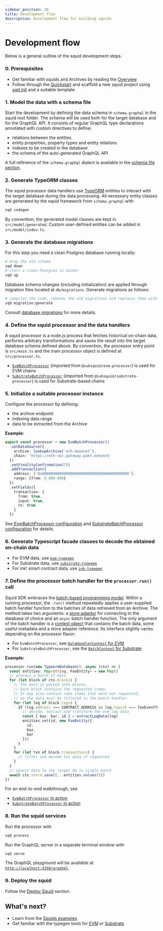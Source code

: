 ```yaml
---
sidebar_position: 20
title: Development flow
description: Development flow for building squids
---
```


# Development flow

Below is a general outline of the squid development steps. 

### 0. Prerequisites

- Get familiar with squids and Archives by reading the [Overview](/basics/overview)
- Follow through the [Quickstart](/quickstart) and scaffold a new squid project using [sqd init](/squid-cli/init) and a suitable template.

### 1. Model the data with a schema file

Start the development by defining the data schema in `schema.graphql` in the squid root folder. The schema will be used both for the target database and for the GraphQL API. It consists of regular GraphQL type declarations annotated with custom directives to define:
- relations between the entities
- entity properties, property types and entity relations 
- indexes to be created in the database
- the schema of the auto-generated GraphQL API

A full reference of the `schema.graphql` dialect is available in the [schema file section](/store/postgres/schema-file).

### 2. Generate TypeORM classes

The squid processor data handlers use [TypeORM](https://typeorm.io) entities
to interact with the target database during the data processing. All necessary entity classes are
generated by the squid framework from `schema.graphql` with 
```bash
sqd codegen
```

By convention, the generated model classes are kept in `src/model/generated`. Custom user-defined entities can
be added in `src/model/index.ts`.

### 3. Generate the database migrations

For this step you need a clean Postgres database running locally:
```bash
# drop the old schema
sqd down
# start a clean Postgres in Docker
sqd up
```

Database schema changes (including initialization) are applied through migration files located at `db/migrations`. Generate migrations as follows:
```bash
# compiles the code, removes the old migrations and replaces them with new ones
sqd migration:generate
```

Consult [database migrations](/store/postgres/db-migrations) for more details.

### 4. Define the squid processor and the data handlers

A squid processor is a node.js process that fetches historical on-chain data, performs arbitrary transformations and saves the result into the target database schema defined above. By convention, the processor entry point is `src/main.ts` and the main processor object is defined at `src/processor.ts`.

- [`EvmBatchProcessor`](/evm-indexing) (imported from `@subsquid/evm-processor`) is used for EVM chains
- [`SubstrateBatchProcessor`](/firesquid/substrate-indexing) (imported from `@subsquid/substrate-processor`) is used for Substrate-based chains

[//]: # (!!!! Remove the /firesquid reference above once ArrowSquid for Substrate is released)

### 5. Initialize a suitable processor instance 

Configure the processor by defining:
- the archive endpoint
- indexing data range
- data to be extracted from the Archive

**Example:**
```ts title=src/processor.ts
export const processor = new EvmBatchProcessor()
  .setDataSource({
    archive: lookupArchive('eth-mainnet'),
    chain: 'https://eth-rpc.gateway.pokt.network'
  })
  .setFinalityConfirmation(75)
  .addTransaction({
    address: ['0x0000000000000000000000000000000000000000'],
    range: {from: 6_000_000}
  })
  .setFields({
    transaction: {
      from: true,
      input: true,
      to: true
    }
  })
```

See [EvmBatchProcessor configuration](/evm-indexing/configuration) and [SubstrateBatchProcessor configuration](/firesquid/substrate-indexing/configuration) for details.

[//]: # (!!!! Update the link above once ArrowSquid for Substrate is released)

### 6. Generate Typescript facade classes to decode the obtained on-chain data

- For EVM data, use [`evm-typegen`](/evm-indexing/squid-evm-typegen)
- For Substrate data, use [`substrate-typegen`](/firesquid/substrate-indexing/squid-substrate-typegen)
- For ink! smart contract data, use [`ink-typegen`](https://github.com/subsquid/squid-sdk/tree/master/substrate/ink-typegen)

### 7. Define the processor batch handler for the `processor.run()` call

Squid SDK embraces the [batch-based programming model](/basics/batch-processing). Within a running processor, the `.run()` method repeatedly applies a user-supplied batch handler function to the batches of data retrieved from an Archive. The method takes two arguments: a [store adaptor](/store) for connecting to the database of choice and an `async` batch handler function. The only argument of the batch handler is a [context object](/basics/squid-processor/#batch-context) that contains the batch data, some useful metadata and a store adapter reference. Its interface slightly varies depending on the processor flavor:

- For `EvmBatchProcessor`, see [`DataHandlerContext` for EVM](/evm-indexing/context-interfaces)
- For `SubstrateBatchProcessor`, see the [`BatchContext` for Substrate](/firesquid/substrate-indexing/context-interfaces)

[//]: # (!!!! Update the link above once ArrowSquid for Substrate is released)

**Example:**
```ts title=src/main.ts
processor.run(new TypeormDatabase(), async (ctx) => {
  const entities: Map<string, FooEntity> = new Map()
  // process a batch of data 
  for (let block of ctx.blocks) {
    // The data is packed into blocks.
    // Each block contains the requested items.
    // It may also contain some items that were not requested,
    // so the data must be filtered in the batch handler.
    for (let log of block.logs) {
      if (log.address === CONTRACT_ADDRESS && log.topic0 === fooEventTopic) {
        // decode, extract and transform the evm log data
        const { baz, bar, id } = extractLogData(log)
        entities.set(id, new FooEntity({
          id,
          baz,
          bar
        }))
      }
    }
    for (let txn of block.transactions) {
      // filter and decode txn data if requested
    }
  }
  // upsert data to the target db in single batch
  await ctx.store.save([...entities.values()])
})
```

For an end-to-end walkthrough, see

- [`EvmBatchProcessor` in action](/evm-indexing/batch-processor-in-action)
- [`SubstrateBatchProcessor` in action](/firesquid/substrate-indexing/batch-processor-in-action)

[//]: # (!!!! Remove the /firesquid reference above once ArrowSquid for Substrate is released)

### 8. Run the squid services

Run the processor with
```bash
sqd process
```

Run the GraphQL server in a separate terminal window with
```bash
sqd serve
```
The GraphQL playground will be available at [`http://localhost:4350/graphql`](http://localhost:4350/graphql).

### 9. Deploy the squid

Follow the [Deploy Squid](/deploy-squid) section.

## What's next?

- Learn from the [Squids examples](/examples)
- Get familiar with the typegen tools for [EVM](/evm-indexing/squid-evm-typegen) or [Substrate](/firesquid/substrate-indexing/squid-substrate-typegen)

[//]: # (!!!! Update the /firesquid links above once ArrowSquid for Substrate is released)
